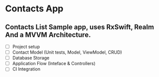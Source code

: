 # Contacts App

## Contacts List Sample app, uses RxSwift, Realm And a MVVM Architecture.

- [ ] Project setup
- [ ] Contact Model (Unit tests, Model, ViewModel, CRUD)
- [ ] Database Storage
- [ ] Application Flow (Inteface & Controllers)
- [ ] CI Integration
